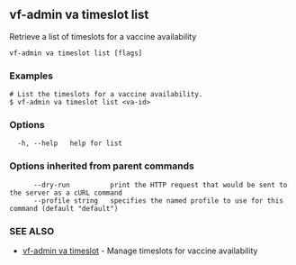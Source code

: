 ## vf-admin va timeslot list

Retrieve a list of timeslots for a vaccine availability

```
vf-admin va timeslot list [flags]
```

### Examples

```
# List the timeslots for a vaccine availability.
$ vf-admin va timeslot list <va-id>

```

### Options

```
  -h, --help   help for list
```

### Options inherited from parent commands

```
      --dry-run          print the HTTP request that would be sent to the server as a cURL command
      --profile string   specifies the named profile to use for this command (default "default")
```

### SEE ALSO

* [vf-admin va timeslot](vf-admin_va_timeslot.md)	 - Manage timeslots for vaccine availability

